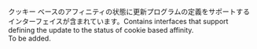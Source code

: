 <Namespace Name="Microsoft.Azure.Management.Network.Fluent.HasCookieBasedAffinity.UpdateDefinition">
  <Docs>
    <summary><span data-ttu-id="3c57b-101">クッキー ベースのアフィニティの状態に更新プログラムの定義をサポートするインターフェイスが含まれています。</span><span class="sxs-lookup"><span data-stu-id="3c57b-101">Contains interfaces that support defining the update to the status of cookie based affinity.</span></span></summary> 
    <remarks>To be added.</remarks>
  </Docs>
</Namespace>
